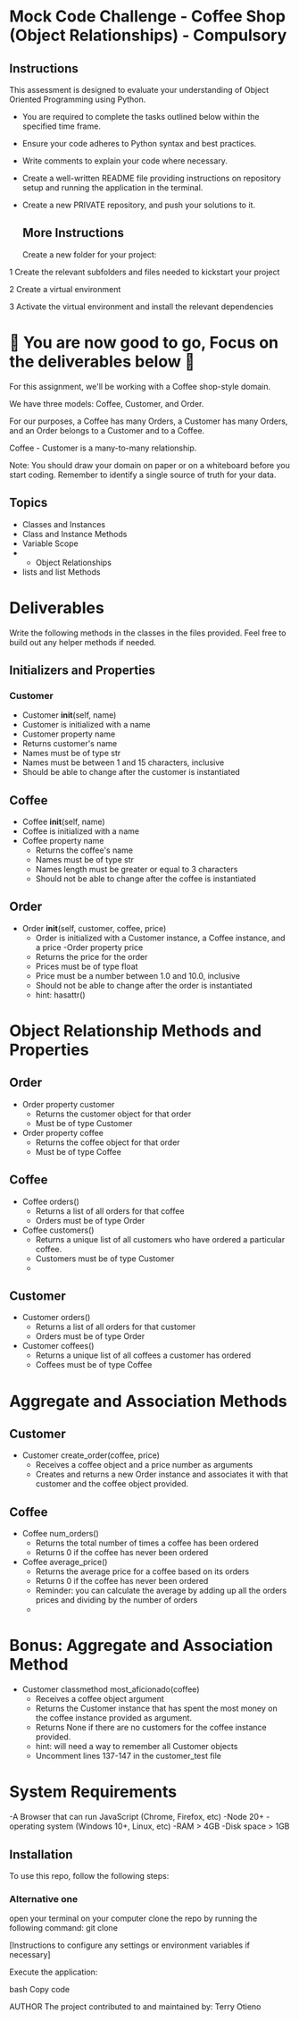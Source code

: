 # Mock Code Challenge - Coffee Shop (Object Relationships) - Compulsory
## Instructions
This assessment is designed to evaluate your understanding of Object Oriented Programming using Python.
- You are required to complete the tasks outlined below within the specified time frame.
- Ensure your code adheres to Python syntax and best practices.
- Write comments to explain your code where necessary.
- Create a well-written README file providing instructions on repository setup and running the application in the terminal.
- Create a new PRIVATE repository, and push your solutions to it.

  ## More Instructions
  Create a new folder for your project:
  
1 Create the relevant subfolders and files needed to kickstart your project

2 Create a virtual environment

3 Activate the virtual environment and install the relevant dependencies

# 🚀 You are now good to go, Focus on the deliverables below 🚀


For this assignment, we'll be working with a Coffee shop-style domain.

We have three models: Coffee, Customer, and Order.

For our purposes, a Coffee has many Orders, a Customer has many Orders, and an Order belongs to a Customer and to a Coffee.

Coffee - Customer is a many-to-many relationship.

Note: You should draw your domain on paper or on a whiteboard before you start coding. Remember to identify a single source of truth for your data.

## Topics
- Classes and Instances
- Class and Instance Methods
- Variable Scope
- - Object Relationships
- lists and list Methods

# Deliverables
Write the following methods in the classes in the files provided. Feel free to build out any helper methods if needed.

## Initializers and Properties
### Customer
- Customer __init__(self, name)
 - Customer is initialized with a name
- Customer property name
 - Returns customer's name
 - Names must be of type str
 - Names must be between 1 and 15 characters, inclusive
 - Should be able to change after the customer is instantiated
   
## Coffee
- Coffee __init__(self, name)
 - Coffee is initialized with a name
- Coffee property name
  - Returns the coffee's name
  - Names must be of type str
  - Names length must be greater or equal to 3 characters
  - Should not be able to change after the coffee is instantiated
## Order
- Order __init__(self, customer, coffee, price)
  - Order is initialized with a Customer instance, a Coffee instance, and a price
-Order property price
  - Returns the price for the order
  - Prices must be of type float
  - Price must be a number between 1.0 and 10.0, inclusive
  - Should not be able to change after the order is instantiated
  - hint: hasattr()
# Object Relationship Methods and Properties
## Order
- Order property customer
  - Returns the customer object for that order
  - Must be of type Customer
- Order property coffee
  - Returns the coffee object for that order
  - Must be of type Coffee

## Coffee
- Coffee orders()
  - Returns a list of all orders for that coffee
  - Orders must be of type Order
- Coffee customers()
  - Returns a unique list of all customers who have ordered a particular coffee.
  - Customers must be of type Customer
  - 
## Customer
- Customer orders()
  - Returns a list of all orders for that customer
  - Orders must be of type Order
- Customer coffees()
  - Returns a unique list of all coffees a customer has ordered
  - Coffees must be of type Coffee
# Aggregate and Association Methods
## Customer
- Customer create_order(coffee, price)
  - Receives a coffee object and a price number as arguments
  - Creates and returns a new Order instance and associates it with that customer and the coffee object provided.
## Coffee
- Coffee num_orders()
  - Returns the total number of times a coffee has been ordered
  - Returns 0 if the coffee has never been ordered
- Coffee average_price()
  - Returns the average price for a coffee based on its orders
  - Returns 0 if the coffee has never been ordered
  - Reminder: you can calculate the average by adding up all the orders prices and dividing by the number of orders
  - 
# Bonus: Aggregate and Association Method
- Customer classmethod most_aficionado(coffee)
  - Receives a coffee object argument
  - Returns the Customer instance that has spent the most money on the coffee instance provided as argument.
  - Returns None if there are no customers for the coffee instance provided.
  - hint: will need a way to remember all Customer objects
  - Uncomment lines 137-147 in the customer_test file
 
# System Requirements
-A Browser that can run JavaScript (Chrome, Firefox, etc) -Node 20+ -operating system (Windows 10+, Linux, etc) -RAM > 4GB -Disk space > 1GB

## Installation
To use this repo, follow the following steps:

### Alternative one
open your terminal on your computer clone the repo by running the following command: git clone 

[Instructions to configure any settings or environment variables if necessary]

Execute the application:

bash Copy code

AUTHOR The project contributed to and maintained by:
Terry Otieno

